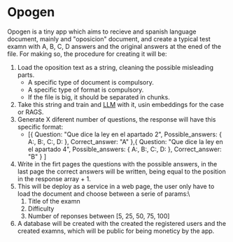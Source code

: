 # Opogen
Opogen is a tiny app which aims to recieve and spanish language document, mainly and "oposicion" document, and create a typical test examn with A, B, C, D answers and the original answers at the ened of the file. For making so, the procedure for creating it will be:

1. Load the oposition text as a string, cleaning the possible misleading parts.
    - A specific type of document is compulsory.
    - A specific type of format is compulsory.
    - If the file is big, it should be separated in chunks.
2. Take this string and train and [LLM](https://openai.com/product) with it, usin embeddings for the case or RAGS.
3. Generate X diferent number of questions, the response will have this specific format:
    - [{
        Question: "Que dice la ley en el apartado 2",
        Possible_answers: {
            A:,
            B:,
            C:,
            D:
        },
        Correct_answer: "A"
        },{
        Question: "Que dice la ley en el apartado 4",
        Possible_answers: {
            A:,
            B:,
            C:,
            D:
        },
        Correct_answer: "B"
        }
    ]
4. Write in the firt pages the questions with the possible answers, in the last page the correct answers will be written, being equal to the position in the response array + 1.
5. This will be deploy as a service in a web page, the user only have to load the document and choose between a serie of params:\
   1. Title of the examn
   2. Difficulty
   3. Number of reponses between [5, 25, 50, 75, 100]
6. A database will be created with the created the registered users and the created examns, which will be public for being moneticy by the app.
